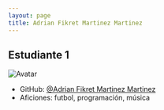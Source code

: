 ```yaml
---
layout: page
title: Adrian Fikret Martinez Martinez
---
```


## Estudiante 1

![Avatar](https://avatars.githubusercontent.com/u/90411258?v=4&size=64)

- GitHub: [@Adrian Fikret Martinez Martinez](https://github.com/amm927)
- Aficiones: futbol, programación, música
